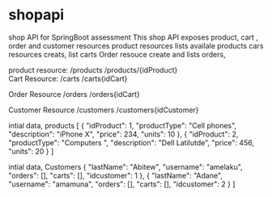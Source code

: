 # shopapi
shop API for SpringBoot assessment
This shop API exposes product, cart , order and customer resources
product resources lists availale products
cars resources creats, list carts
Order resouce create and lists orders,

product resource:
	/products
	/products/{idProduct}	
Cart Resource:
/carts
/carts{idCart}

Order Resource
/orders
/orders{idCart}

Customer Resource
/customers
/customers{idCustomer}

intial data, products
[
    {
        "idProduct": 1,
        "productType": "Cell phones",
        "description": "iPhone X",
        "price": 234,
        "units": 10
    },
    {
        "idProduct": 2,
        "productType": "Computers ",
        "description": "Dell Latilutde",
        "price": 456,
        "units": 20
    }
]

intial data, Customers
    {
        "lastName": "Abitew",
        "username": "amelaku",
        "orders": [],
        "carts": [],
        "idcustomer": 1
    },
    {
        "lastName": "Adane",
        "username": "amamuna",
        "orders": [],
        "carts": [],
        "idcustomer": 2
    }
]
